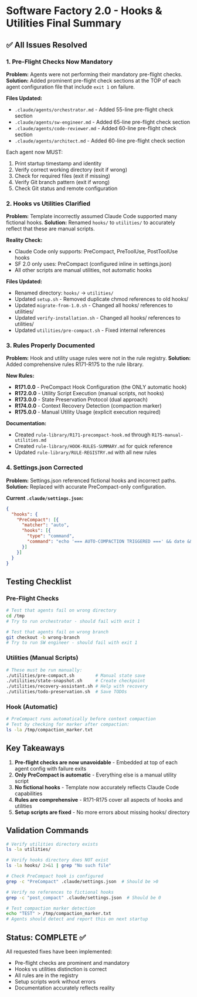 # Software Factory 2.0 - Hooks & Utilities Final Summary

## ✅ All Issues Resolved

### 1. Pre-Flight Checks Now Mandatory
**Problem:** Agents were not performing their mandatory pre-flight checks.
**Solution:** Added prominent pre-flight check sections at the TOP of each agent configuration file that include `exit 1` on failure.

**Files Updated:**
- `.claude/agents/orchestrator.md` - Added 55-line pre-flight check section
- `.claude/agents/sw-engineer.md` - Added 65-line pre-flight check section  
- `.claude/agents/code-reviewer.md` - Added 60-line pre-flight check section
- `.claude/agents/architect.md` - Added 60-line pre-flight check section

Each agent now MUST:
1. Print startup timestamp and identity
2. Verify correct working directory (exit if wrong)
3. Check for required files (exit if missing)
4. Verify Git branch pattern (exit if wrong)
5. Check Git status and remote configuration

### 2. Hooks vs Utilities Clarified
**Problem:** Template incorrectly assumed Claude Code supported many fictional hooks.
**Solution:** Renamed `hooks/` to `utilities/` to accurately reflect that these are manual scripts.

**Reality Check:**
- Claude Code only supports: PreCompact, PreToolUse, PostToolUse hooks
- SF 2.0 only uses: PreCompact (configured inline in settings.json)
- All other scripts are manual utilities, not automatic hooks

**Files Updated:**
- Renamed directory: `hooks/` → `utilities/`
- Updated `setup.sh` - Removed duplicate chmod references to old hooks/
- Updated `migrate-from-1.0.sh` - Changed all hooks/ references to utilities/
- Updated `verify-installation.sh` - Changed all hooks/ references to utilities/
- Updated `utilities/pre-compact.sh` - Fixed internal references

### 3. Rules Properly Documented
**Problem:** Hook and utility usage rules were not in the rule registry.
**Solution:** Added comprehensive rules R171-R175 to the rule library.

**New Rules:**
- **R171.0.0** - PreCompact Hook Configuration (the ONLY automatic hook)
- **R172.0.0** - Utility Script Execution (manual scripts, not hooks)
- **R173.0.0** - State Preservation Protocol (dual approach)
- **R174.0.0** - Context Recovery Detection (compaction marker)
- **R175.0.0** - Manual Utility Usage (explicit execution required)

**Documentation:**
- Created `rule-library/R171-precompact-hook.md` through `R175-manual-utilities.md`
- Created `rule-library/HOOK-RULES-SUMMARY.md` for quick reference
- Updated `rule-library/RULE-REGISTRY.md` with all new rules

### 4. Settings.json Corrected
**Problem:** Settings.json referenced fictional hooks and incorrect paths.
**Solution:** Replaced with accurate PreCompact-only configuration.

**Current `.claude/settings.json`:**
```json
{
  "hooks": {
    "PreCompact": [{
      "matcher": "auto",
      "hooks": [{
        "type": "command",
        "command": "echo '=== AUTO-COMPACTION TRIGGERED ===' && date && echo 'Creating marker file...' && echo \"COMPACTION_TIME=$(date '+%Y-%m-%d %H:%M:%S %Z')\" > /tmp/compaction_marker.txt && echo 'Marker created at /tmp/compaction_marker.txt'"
      }]
    }]
  }
}
```

## Testing Checklist

### Pre-Flight Checks
```bash
# Test that agents fail on wrong directory
cd /tmp
# Try to run orchestrator - should fail with exit 1

# Test that agents fail on wrong branch
git checkout -b wrong-branch
# Try to run SW engineer - should fail with exit 1
```

### Utilities (Manual Scripts)
```bash
# These must be run manually:
./utilities/pre-compact.sh        # Manual state save
./utilities/state-snapshot.sh     # Create checkpoint
./utilities/recovery-assistant.sh # Help with recovery
./utilities/todo-preservation.sh  # Save TODOs
```

### Hook (Automatic)
```bash
# PreCompact runs automatically before context compaction
# Test by checking for marker after compaction:
ls -la /tmp/compaction_marker.txt
```

## Key Takeaways

1. **Pre-flight checks are now unavoidable** - Embedded at top of each agent config with failure exits
2. **Only PreCompact is automatic** - Everything else is a manual utility script
3. **No fictional hooks** - Template now accurately reflects Claude Code capabilities
4. **Rules are comprehensive** - R171-R175 cover all aspects of hooks and utilities
5. **Setup scripts are fixed** - No more errors about missing hooks/ directory

## Validation Commands

```bash
# Verify utilities directory exists
ls -la utilities/

# Verify hooks directory does NOT exist  
ls -la hooks/ 2>&1 | grep "No such file"

# Check PreCompact hook is configured
grep -c "PreCompact" .claude/settings.json  # Should be >0

# Verify no references to fictional hooks
grep -c "post_compact" .claude/settings.json  # Should be 0

# Test compaction marker detection
echo "TEST" > /tmp/compaction_marker.txt
# Agents should detect and report this on next startup
```

## Status: COMPLETE ✅

All requested fixes have been implemented:
- Pre-flight checks are prominent and mandatory
- Hooks vs utilities distinction is correct
- All rules are in the registry
- Setup scripts work without errors
- Documentation accurately reflects reality